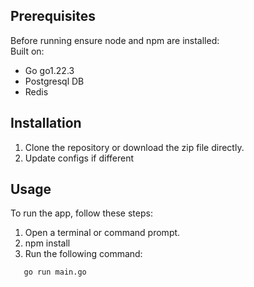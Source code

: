 ## Prerequisites

Before running ensure node and npm are installed:\
Built on:
- Go go1.22.3
- Postgresql DB
- Redis

## Installation

1. Clone the repository or download the zip file directly.
2. Update configs if different

## Usage

To run the app, follow these steps:

1. Open a terminal or command prompt.
2. npm install
3. Run the following command:

```
   go run main.go
```
